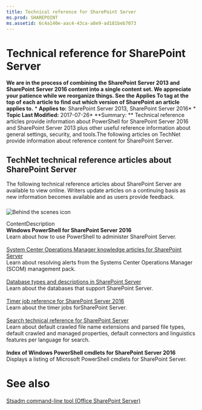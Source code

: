 ```yaml
---
title: Technical reference for SharePoint Server
ms.prod: SHAREPOINT
ms.assetid: 6c4a140e-aac4-43ca-a8e9-ad181beb7073
---
```



# Technical reference for SharePoint Server
 **We are in the process of combining the SharePoint Server 2013 and SharePoint Server 2016 content into a single content set. We appreciate your patience while we reorganize things. See the Applies To tag at the top of each article to find out which version of SharePoint an article applies to.** * **Applies to:** SharePoint Server 2013, SharePoint Server 2016*  * **Topic Last Modified:** 2017-07-26* **Summary: ** Technical reference articles provide information about PowerShell for SharePoint Server 2016 and SharePoint Server 2013 plus other useful reference information about general settings, security, and tools.The following articles on TechNet provide information about reference content for SharePoint Server.
## TechNet technical reference articles about SharePoint Server

The following technical reference articles about SharePoint Server are available to view online. Writers update articles on a continuing basis as new information becomes available and as users provide feedback.
### 


  
    
    
![Behind the scenes icon](images/)
  
    
    

  
    
    
ContentDescription <br/> **Windows PowerShell for SharePoint Server 2016** <br/> Learn about how to use PowerShell to administer SharePoint Server.  <br/>  <br/>  [System Center Operations Manager knowledge articles for SharePoint Server](html/system-center-operations-manager-knowledge-articles-for-sharepoint-server.md) <br/> Learn about resolving alerts from the Systems Center Operations Manager (SCOM) management pack.  <br/>  <br/>  [Database types and descriptions in SharePoint Server](html/database-types-and-descriptions-in-sharepoint-server.md) <br/> Learn about the databases that support SharePoint Server.  <br/>  <br/>  [Timer job reference for SharePoint Server 2016](html/timer-job-reference-for-sharepoint-server-2016.md) <br/> Learn about the timer jobs forSharePoint Server.  <br/>  <br/>  [Search technical reference for SharePoint Server](html/search-technical-reference-for-sharepoint-server.md) <br/> Learn about default crawled file name extensions and parsed file types, default crawled and managed properties, default connectors and linguistics features per language for search.  <br/>  <br/> **Index of Windows PowerShell cmdlets for SharePoint Server 2016** <br/> Displays a listing of Microsoft PowerShell cmdlets for SharePoint Server.  <br/> 
# See also

#### 

 [Stsadm command-line tool (Office SharePoint Server)](https://go.microsoft.com/fwlink/p/?LinkID=186993)
  
    
    

  
    
    

